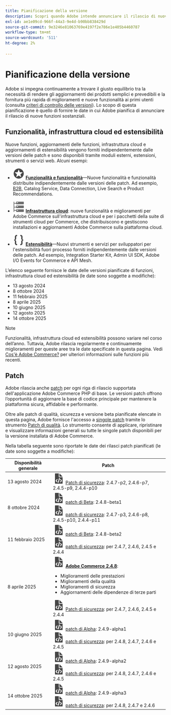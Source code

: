 ```yaml
---
title: Pianificazione della versione
description: Scopri quando Adobe intende annunciare il rilascio di nuove funzioni per Adobe Commerce.
exl-id: ae1e09cd-966f-44a3-9e4d-b90bb838429d
source-git-commit: 9e3246e81063769e4197f2e786e1e405b4460787
workflow-type: tm+mt
source-wordcount: '511'
ht-degree: 2%

---
```



# Pianificazione della versione

Adobe si impegna continuamente a trovare il giusto equilibrio tra la necessità di rendere gli aggiornamenti dei prodotti semplici e prevedibili e la fornitura più rapida di miglioramenti e nuove funzionalità ai primi utenti (consulta [criteri di controllo delle versioni](versioning-policy.md)). Lo scopo di questa pianificazione è quello di fornire le date in cui Adobe pianifica di annunciare il rilascio di nuove funzioni sostanziali.

## Funzionalità, infrastruttura cloud ed estensibilità

Nuove funzioni, aggiornamenti delle funzioni, infrastruttura cloud e aggiornamenti di estensibilità vengono forniti indipendentemente dalle versioni delle patch e sono disponibili tramite moduli esterni, estensioni, strumenti o servizi web. Alcuni esempi:

- ![Icona funzionalità](../assets/icons/feature.svg) [**Funzionalità e funzionalità**](https://experienceleague.adobe.com/en/docs/commerce/user-guides/release-information/release-notes-all)—Nuove funzionalità e funzionalità distribuite indipendentemente dalle versioni delle patch. Ad esempio, [B2B](https://experienceleague.adobe.com/en/docs/commerce-admin/b2b/release-notes), Catalog Service, Data Connection, Live Search e Product Recommendations.

- ![Icona infrastruttura](../assets/icons/servers.svg) [**Infrastruttura cloud**](https://experienceleague.adobe.com/en/docs/commerce-cloud-service/user-guide/release-notes/cloud-tools-suite): nuove funzionalità e miglioramenti per Adobe Commerce sull&#39;infrastruttura cloud e per i pacchetti della suite di strumenti cloud per Commerce, che distribuiscono e gestiscono installazioni e aggiornamenti Adobe Commerce sulla piattaforma cloud.

- ![Icona Estensibilità](../assets/icons/brackets.svg) [**Estensibilità**](https://developer.adobe.com/commerce/extensibility/)—Nuovi strumenti e servizi per sviluppatori per l&#39;estensibilità fuori processo forniti indipendentemente dalle versioni delle patch. Ad esempio, Integration Starter Kit, Admin UI SDK, Adobe I/O Events for Commerce e API Mesh.

L’elenco seguente fornisce le date delle versioni pianificate di funzioni, infrastruttura cloud ed estensibilità (le date sono soggette a modifiche):

- 13 agosto 2024
- 8 ottobre 2024
- 11 febbraio 2025
- 8 aprile 2025
- 10 giugno 2025
- 12 agosto 2025
- 14 ottobre 2025

>[!NOTE]
>
>Funzionalità, infrastruttura cloud ed estensibilità possono variare nel corso dell’anno. Tuttavia, Adobe rilascia regolarmente e continuamente miglioramenti per queste aree tra le date specificate in questa pagina. Vedi [Cos&#39;è Adobe Commerce?](https://experienceleague.adobe.com/en/docs/commerce-admin/start/about) per ulteriori informazioni sulle funzioni più recenti.

## Patch

Adobe rilascia anche [patch](versioning-policy.md#patch-release) per ogni riga di rilascio supportata dell&#39;applicazione Adobe Commerce PHP di base. Le versioni patch offrono l’opportunità di aggiornare la base di codice principale per mantenere la piattaforma sicura, affidabile e performante.

Oltre alle patch di qualità, sicurezza e versione beta pianificate elencate in questa pagina, Adobe fornisce l&#39;accesso a [singole patch](versioning-policy.md#individual-patch) tramite lo strumento [Patch di qualità](../tools/quality-patches-tool/usage.md). Lo strumento consente di applicare, ripristinare e visualizzare informazioni generali su tutte le singole patch disponibili per la versione installata di Adobe Commerce.

Nella tabella seguente sono riportate le date dei rilasci patch pianificati (le date sono soggette a modifiche):

<table>
<thead>
  <tr>
    <th>Disponibilità generale</th>
    <th>Patch</th>
  </tr>
</thead>
<tbody>
  <tr>
  <tr>
    <td>13 agosto 2024</td>
    <td><img alt="Icona rilascio patch" src="../assets/icons/file-code.svg"></img> <a href="release-notes/security/overview.md">Patch di sicurezza</a>: 2.4.7-p2, 2.4.6-p7, 2.4.5-p9, 2.4.4-p10</td>
  </tr>
  <tr>
    <td>8 ottobre 2024</td>
    <td><img alt="Icona rilascio patch" src="../assets/icons/file-code.svg"></img> <a href="versioning-policy.md#beta-patch-release">patch di Beta</a>: 2.4.8-beta1<br><img alt="Icona rilascio patch" src="../assets/icons/file-code.svg"></img> <a href="release-notes/security/overview.md">patch di sicurezza</a>: 2.4.7-p3, 2.4.6-p8, 2.4.5-p10, 2.4.4-p11</td>
  </tr>
  <tr>
    <td>11 febbraio 2025</td>
    <td><img alt="Icona rilascio patch" src="../assets/icons/file-code.svg"></img> <a href="versioning-policy.md#beta-patch-release">patch di Beta</a>: 2.4.8-beta2<br><img alt="Icona rilascio patch" src="../assets/icons/file-code.svg"></img> <a href="release-notes/security/overview.md">patch di sicurezza</a>: per 2.4.7, 2.4.6, 2.4.5 e 2.4.4</td>
  </tr>
  <tr>
    <tr>
    <td>8 aprile 2025</td>
    <td><img alt="Icona rilascio patch" src="../assets/icons/file-code.svg"></img> <a href="release-notes/commerce/overview.md"><strong>Adobe Commerce 2.4.8</a></strong>:<ul><li>Miglioramenti delle prestazioni</li><li>Miglioramenti della qualità</li><li>Miglioramenti di sicurezza</li><li>Aggiornamenti delle dipendenze di terze parti</li></ul><img alt="Icona rilascio patch" src="../assets/icons/file-code.svg"></img> <a href="release-notes/security/overview.md">Patch di sicurezza</a>: per 2.4.7, 2.4.6, 2.4.5 e 2.4.4</td>
  </tr>
  <tr>
    <td>10 giugno 2025</td>
    <td><img alt="Icona rilascio patch" src="../assets/icons/file-code.svg"></img> <a href="versioning-policy.md#alpha-patch-release">patch di Alpha</a>: 2.4.9-alpha1<br><img alt="Icona rilascio patch" src="../assets/icons/file-code.svg"></img> <a href="release-notes/security/overview.md">patch di sicurezza</a>: per 2.4.8, 2.4.7, 2.4.6 e 2.4.5</td>
  </tr>
  <tr>
    <td>12 agosto 2025</td>
    <td><img alt="Icona rilascio patch" src="../assets/icons/file-code.svg"></img> <a href="versioning-policy.md#alpha-patch-release">patch di Alpha</a>: 2.4.9-alpha2<br><img alt="Icona rilascio patch" src="../assets/icons/file-code.svg"></img> <a href="release-notes/security/overview.md">patch di sicurezza</a>: per 2.4.8, 2.4.7, 2.4.6 e 2.4.5</td>
  </tr>
  <tr>
    <td>14 ottobre 2025</td>
    <td><img alt="Icona rilascio patch" src="../assets/icons/file-code.svg"></img> <a href="versioning-policy.md#alpha-patch-release">patch di Alpha</a>: 2.4.9-alpha3<br><img alt="Icona rilascio patch" src="../assets/icons/file-code.svg"></img> <a href="release-notes/security/overview.md">patch di sicurezza</a>: per 2.4.8, 2.4.7 e 2.4.6</td>
  </tr>
</tbody>
</table>
